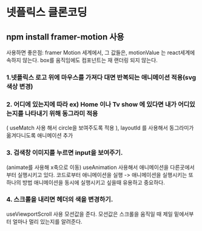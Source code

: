 # 넷플릭스 클론코딩



## npm install framer-motion 사용

사용하면 좋은점:
framer Motion 세계에서, 그 값들은, motionValue 는
react세계에 속하지 않는다.
box를 움직임에도 컴포넌트는 재 랜더링 되지 않는다.

### 1.넷플릭스 로고 위에 마우스를 가져다 대면 반복되는 애니메이션 적용(svg 색상 변경)



### 2. 어디에 있는지에 따라 ex) Home 이나 Tv show 에 있다면 내가 어디있는지를 나타내기 위해 동그라미 적용
( useMatch 사용 해서 circle을 보여주도록 적용 ), layoutId 를 사용해서 동그라미가 옮겨다니도록 애니메이션 추가



### 3. 검색창 이미지를 누르면 input을 보여주기.

(animate를 사용해 x축으로 이동)
useAnimation 사용해서 애니메이션을 다른곳에서부터 실행시키고 있다.
코드로부터 애니메이션을 실행 -> 애니메이션을 실행시키는 또 하나의 방법
애니메이션을 동시에 실행시키고 싶을때 유용하고 중요하다.

### 4. 스크롤을 내리면 헤더의 색을 변경하기.
useViewportScroll 사용
모션값을 준다. 모션값은 스크롤을 움직일 때 제일 밑에서부터 얼마나 멀리 있는지를 알려준다.


